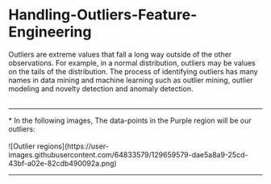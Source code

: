 # Handling-Outliers-Feature-Engineering

Outliers are extreme values that fall a long way outside of the other observations. For example, in a normal distribution, outliers may be values on the tails of the distribution. The process of identifying outliers has many names in data mining and machine learning such as outlier mining, outlier modeling and novelty detection and anomaly detection. <br><br>

<hr>
* In the following images, The data-points in the Purple region will be our outliers: <br><br>
![Outlier regions](https://user-images.githubusercontent.com/64833579/129659579-dae5a8a9-25cd-43bf-a02e-82cdb490092a.png)
<hr>

